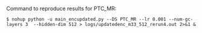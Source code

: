 Command to reproduce results for PTC_MR:
```
$ nohup python -u main_encupdated.py --DS PTC_MR --lr 0.001 --num-gc-layers 3  --hidden-dim 512 > logs/updatedenc_m33_512_rerun4.out 2>&1 &
```


